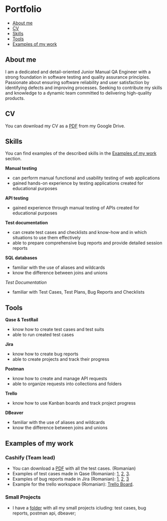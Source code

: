 # Portfolio
- [About me](#about-me)
- [CV](#cv)
- [Skills](#skills)
- [Tools](#tools)
- [Examples of my work](#examples-of-my-work)
 
 ## About me

 I am a dedicated and detail-oriented Junior Manual QA Engineer with a strong foundation in software testing and quality assurance principles. 
 Passionate about ensuring software reliability and user satisfaction by identifying defects and improving processes. 
 Seeking to contribute my skills and knowledge to a dynamic team committed to delivering high-quality products.

 ## CV
You can download my CV as a [PDF](https://drive.google.com/file/d/1aPDJgSUEoLQrNhRToNaZ8ZhCj-HV_gDA/view?usp=sharing) from my Google Drive.

## Skills

You can find examples of the described skills in the [Examples of my work](#examples-of-my-work) section.

__Manual testing__
  * can perform manual functional and usability testing of web applications
  * gained hands-on experience by testing applications created for educational purposes

__API testing__
  * gained experience through manual testing of APIs created for educational purposes

__Test documentation__
  * can create test cases and checklists and know-how and in which situations to use them effectively
  * able to prepare comprehensive bug reports and provide detailed session reports

__SQL databases__
  * familiar with the use of aliases and wildcards
  * know the difference between joins and unions

_Test Documentation_
  * familiar with Test Cases, Test Plans, Bug Reports and Checklists

## Tools

__Qase & TestRail__
  * know how to create test cases and test suits
  * able to run created test cases
    
__Jira__
  * know how to create bug reports
  * able to create projects and track their progress

__Postman__
  * know how to create and manage API requests
  * able to organize requests into collections and folders

__Trello__
  * know how to use Kanban boards and track project progress

__DBeaver__
  * familiar with the use of aliases and wildcards
  * know the difference between joins and unions

## Examples of my work

### Cashify (Team lead)

- You can download a [PDF](https://drive.google.com/file/d/1KgRyTxlm4oWc4EP5puDvw92IZ-XoKXA4/view?usp=sharing) with all the test cases. (Romanian)
- Examples of test cases made in Qase (Romanian): [1](https://drive.google.com/file/d/1AVLCGPLwAAoC7aMisndaO3DjUljUoEa6/view?usp=sharing), [2](https://drive.google.com/file/d/1SDptfnkNeWVvsu7Jvg5oAzKhgNhae_Fj/view?usp=sharing), [3](https://drive.google.com/file/d/1ZZqOw5k9PMUxC6ziabU8KFIoSC8blECa/view?usp=sharing).
- Examples of bug reports made in Jira (Romanian): [1](https://drive.google.com/file/d/1_ZLJupJeZLA_-Jx5Irn-XSd8Y989pVUf/view?usp=sharing), [2](https://drive.google.com/file/d/1KFriDDL4cYPpqRXX2tJl_7t740R1hL4b/view?usp=sharing), [3](https://drive.google.com/file/d/1PNRAANHzmUusn14RgTyEasMhrpWh868l/view?usp=sharing)
- Example for the trello workspace (Romanian): [Trello Board](https://drive.google.com/file/d/1S9NmnT5yKhEYDeUleB81KEXxBUM-BrsU/view?usp=sharing).

### Small Projects

- I have a [folder](https://drive.google.com/drive/folders/1XPNEWb_3vSKRrP-JkHTEOj1XAjzET4gw?usp=sharing) with all my small projects icluding: test cases, bug reports, postman api, dbeaver;


